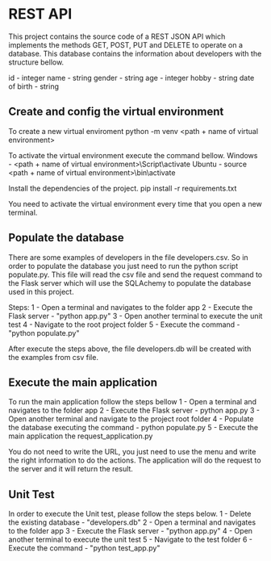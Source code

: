 # REST API
This project contains the source code of a REST JSON API
which implements the methods GET, POST, PUT and DELETE
to operate on a database.
This database contains the information about developers
with the structure bellow.

id - integer
name - string
gender - string
age - integer
hobby - string
date of birth - string

## Create and config the virtual environment
To create a new virtual enviroment
python -m venv <path + name of virtual environment>

To activate the virtual environment execute the command bellow.
Windows - <path + name of virtual environment>\Script\activate
Ubuntu - source <path + name of virtual environment>\bin\activate

Install the dependencies of the project.
pip install -r requirements.txt

You need to activate the virtual environment every time that you open a
new terminal.

## Populate the database
There are some examples of developers in the file developers.csv.
So in order to populate the database you just need to run the python
script populate.py. This file will read the csv file and send the
request command to the Flask server which will use the SQLAchemy to
populate the database used in this project.

Steps:
1 -  Open a terminal and navigates to the folder app
2 - Execute the Flask server - "python app.py"
3 - Open another terminal to execute the unit test
4 - Navigate to the root project folder
5 - Execute the command - "python populate.py"

After execute the steps above, the file developers.db will be created with 
the examples from csv file.

## Execute the main application
To run the main application follow the steps bellow
1 - Open a terminal and navigates to the folder app
2 - Execute the Flask server - python app.py
3 - Open another terminal and navigate to the project root folder
4 - Populate the database executing the command - python populate.py
5 - Execute the main application the request_application.py

You do not need to write the URL, you just need to use the menu and write the right 
information to do the actions. The application will do the request to the server and it
will return the result.

## Unit Test
In order to execute the Unit test, please follow the steps below.
1 - Delete the existing database - "developers.db"
2 - Open a terminal and navigates to the folder app
3 - Execute the Flask server - "python app.py"
4 - Open another terminal to execute the unit test
5 - Navigate to the test folder
6 - Execute the command - "python test_app.py" 